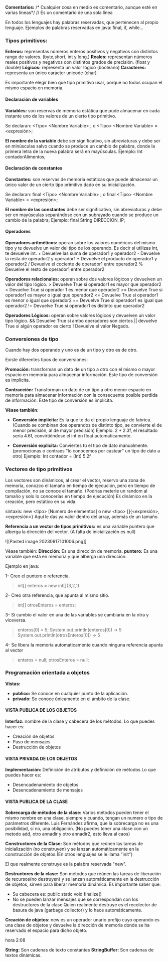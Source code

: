 **Comentarios:**
\/\* Cualquier cosa en medio es comentario,
aunque esté en varias líneas\*\/
\/\/ Es un comentario de una sola línea

En todos los lenguajes hay palabras reservadas, que pertenecen al propio lenguaje.
Ejemplos de palabras reservadas en java:
final, if, while...
### Tipos primitivos:
**Enteros:** representas números enteros positivos y negativos con distintos rango de valores.
(byte,short, int y long.)
**Reales:** representan números reales positivos y negativos con distintos grados de precisión.
(float y double)
**Lógicos:** representa un valor lógico (booleano)
**Caracteres:** representa un único carácter unicode
(char)

Es importante elegir bien que tipo primitivo usar, porque no todos ocupan el mismo espacio en memoria.

#### Declaración de variables
**Variables:** son reservas de memoria estática que pude almacenar en cada instante uno de los valores de un cierto tipo primitivo.

Se declaran:
\<Tipo> \<Nombre Variable> ;
o
\<Tipo> \<Nombre Variable> = \<expresión>;

**El nombre de la variable** debe ser significativo, sin abreviaturas y debe ser en minúsculas salvo cuando se produce un cambio de palabra, donde la primera letra de la nueva palabra será en mayúsculas.
Ejemplo: Int contadorAlimentos;
#### Declaración de constantes
**Constantes:** son reservas de memoria estáticas que puede almacenar un único valor de un cierto tipo primitivo dado en su inicialización.

Se declaran:
final \<Tipo> \<Nombre Variable> ;
o
final \<Tipo> \<Nombre Variable> = \<expresión>;

**El nombre de las constantes** debe ser significativo, sin abreviaturas y debe ser en mayúsculas separándose con un subrayado cuando se produce un cambio de la palabra;
Ejemplo: final String DIRECCION_IP;

#### Operadores
**Operadores aritméticos:** operan sobre los valores numéricos del mismo tipo y te devuelve un valor del tipo de los operando.
Es decir si utilizas int, te devuelve int.
\+ Devuelve las suma de operador1 y operador2
\- Devuelve la resta de operador2 y operador1
\* Devuelve el producto de operador1 y operador2
\/ Devuelve el cociente de operador1 entre operador2
\% Devuelve el resto de operador1 entre operador2


**Operadores relacionales:** operan sobre dos valores lógicos y devuelven un valor del tipo lógico.
\> Devuelve True si operador1 es mayor que operador2
\< Devuelve True si operador 1 es menor que operador2
\>= Devuelve True si operador1 es mayor o igual que operador2
\<= Devuelve True si operador1 es menor o igual que operador2
\== Devuelve True si operador1 es igual que operador2
\!= Devuelve True si operador1 es distinto que operador2

**Operadores Lógicos:** operan sobre valores lógicos y devuelven un valor tipo lógico.
&& Devuelve True si ambo operadores son ciertos
|| devuelve True si algún operador es cierto
! Devuelve el valor Negado.

### Conversiones de tipo
Cuando hay dos operando y uno es de un tipo y otro es de otro.

Existe diferentes tipos de conversiones:

**Promoción:** transforman un dato de un tipo a otro con el mismo o mayor espacio en memoria para almacenar información. Este tipo de conversión es implícita.

**Contracción:** Transforman un dato de un tipo a otro menor espacio en memoria para almacenar información con la consecuente posible perdida de información. Este tipo de conversión es implícita.


**Véase también:**
- **Conversión implícita:** Es la que te da el propio lenguaje de fabrica.
(Cuando se combinan dos operandos de distinto tipo, se convierte el de menor precisión, al de mayor precisión)
Ejemplo: 2 * 2.3f, el resultado sería 4.6f, convirtiéndose el int en float automaticamente.

- **Conversión explicita:** Conviertes tú el tipo de dato manualmente.
(promocionas o contraes "lo conocemos por castear" un tipo de dato a otro)
Ejemplo: Int contador = (Int) 5.2f


### Vectores de tipo primitivos
Los vectores son dinámicos, al crear el vector, reservo una zona de memoria,  conozco el tamaño en tiempo de ejecución, pero en tiempo de compilación, no se conoce el tamaño.
(Podrías meterle un random al tamaño y solo lo conocerías en tiempo de ejecución)
Es dinámico en la creación, pero estático en su vida.



sintaxis:
new \<tipo\> \[Numero de elementos\]
o
new \<tipo\> \[\]\{\<expresión\>,\<expresión\>\} 
Aquí le das ya valor dentro del array, además de un tamaño.

**Referencia a un vector de tipos primitivos:** es una variable puntero que alberga la dirección del vector.
\(A falta de inicialización es null\)

![[Pasted image 20230917101006.png]]

Véase también:
**Dirección:** Es una dirección de memoria.
**puntero:** Es una variable que está en memoria y que alberga una dirección.


Ejemplo en java:

1- Creo el puntero o referencia.
>int\[\] enteros = new int\[\]\{3,2,1\}

2- Creo otra referencia, que apunta al mismo sitio.
>int\[\] otrosEnteros = enteros;

3- Si cambio el valor en una de las variables se cambiaria en la otra y viceversa.
>enteros\[0\] = 5;
>System.out.println(enteros\[0\]) -> 5
>System.out.println(otrosEnteros\[0\]) -> 5

4- Se libera la memoria automaticamente cuando ninguna referencia apunta al vector
>enteros = null;
>otrosEnteros = null;

### Programación orientada a objetos
**Vistas:**
- **publico:** Se conoce en cualquier punto de la aplicación.
- **privado:** Se conoce únicamente en el ámbito de la clase.

#### VISTA PUBLICA DE LOS OBJETOS
**Interfaz:** nombre de la clase y cabecera de los métodos.
Lo que puedes hacer es:
- Creación de objetos
- Paso de mensajes
- Destrucción de objetos
#### VISTA PRIVADA DE LOS OBJETOS
**Implementación:** Definición de atributos y definición de métodos
Lo que puedes hacer es:
- Desencadenamiento de objetos
- Desencadenamiento de mensajes


#### VISTA PUBLICA DE LA CLASE
**Sobrecarga de métodos de la clase:** Varios métodos pueden tener el mismo nombre en una clase, siempre y cuando, tengan un numero o tipo de parámetros diferente.
Luis Fernández afirma, que la sobrecarga no es una posibilidad, si no, una obligación. 
(No puedes tener una clase con un metodo add, otro annadir y otro annadir2, esto lleva al caos)


**Constructores de la Clase:** Son métodos que reúnen las tareas de inicialización (no construyen) y se lanzan automáticamente en la construcción de objetos.(En otros lenguajes se le llama "init")

El que realmente construye es la palabra reservada "new".


**Destructores de la clase:** Son métodos que reúnen las tareas de liberación de recursos(no destruyen) y se lanzan automáticamente en la destrucción de objetos, sirven para liberar memoria dinámica. 
Es importante saber que:
- Su cabecera es: public static void finalize()
- No se pueden lanzar mensajes que se correspondan con los destructores de la clase
Quien realmente destruye es el recolector de basura de java (garbage collector) y lo hace automáticamente.


**Creación de objetos:** new es un operador unario prefijo cuyo operando es una clase de objetos y devuelve la dirección de memoria donde se ha reservado el espacio para dicho objeto.

hora 2:08

**String:** Son cadenas de texto constantes
**StringBuffer:** Son cadenas de textos dinámicas.